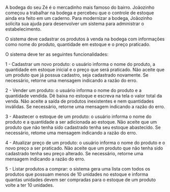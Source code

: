 A bodega do seu Zé é o mercadinho mais famoso do bairro. Joãozinho começou a trabalhar na bodega e percebeu que o
controle de estoque ainda era feito em um caderno. Para modernizar a bodega, Joãozinho solicita sua ajuda para desenvolver
um sistema para administrar o estabelecimento.

O sistema deve cadastrar os produtos à venda na bodega com informações como nome do produto, quantidade em estoque e
o preço praticado.

O sistema deve ter as seguintes funcionalidades:

1 - Cadastrar um novo produto: o usuário informa o nome do produto, a quantidade em estoque inicial e o preço que será
praticado. Não aceite que um produto que já possua cadastro, seja cadastrado novamente. Se necessário, retorne uma
mensagem indicando a razão do erro.

2 - Vender um produto: o usuário informa o nome do produto e a quantidade vendida. Dê baixa no estoque e escreva na tela
o valor total da venda. Não aceite a saída de produtos inexistentes e nem quantidades inválidas. Se necessário, retorne uma
mensagem indicando a razão do erro.

3 - Abastecer o estoque de um produto: o usuário informa o nome do produto e a quantidade a ser adicionada ao estoque.
Não aceite que um produto que não tenha sido cadastrado tenha seu estoque abastecido. Se necessário, retome uma
mensagem indicando a razão do erro.

4 - Atualizar preço de um produto: o usuário informa o nome do produto e o novo preço a ser praticado. Não aceite que um
produto que não tenha sido cadastrado tenha seu preço alterado. Se necessário, retorne uma mensagem indicando a razão do
erro.

5 - Listar produtos a comprar: o sistema gera uma lista com todos os produtos que possuam menos de 10 unidades no
estoque e informa quantas unidades devem ser compradas para o estoque de um produto volte a ter 10 unidades.
